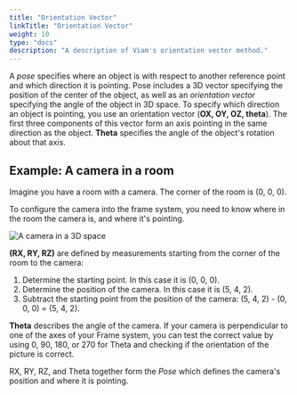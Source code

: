 ```yaml
---
title: "Orientation Vector"
linkTitle: "Orientation Vector"
weight: 10
type: "docs"
description: "A description of Viam's orientation vector method."
---
```


A _pose_ specifies where an object is with respect to another reference point and which direction it is pointing.
Pose includes a 3D vector specifying the position of the center of the object, as well as an *orientation vector* specifying the angle of the object in 3D space.
To specify which direction an object is pointing, you use an orientation vector (**OX, OY, OZ, theta**).
The first three components of this vector form an axis pointing in the same direction as the object.
**Theta** specifies the angle of the object's rotation about that axis.

## Example: A camera in a room

Imagine you have a room with a camera.
The corner of the room is (0, 0, 0).

To configure the camera into the frame system, you need to know where in the room the camera is, and where it's pointing.

![A camera in a 3D space](../img/vector/orientation-vector-camera.png)

**(RX, RY, RZ)** are defined by measurements starting from the corner of the room to the camera:

1. Determine the starting point.
   In this case it is (0, 0, 0).
2. Determine the position of the camera.
   In this case it is (5, 4, 2).
3. Subtract the starting point from the position of the camera: (5, 4, 2) - (0, 0, 0) = (5, 4, 2).

**Theta** describes the angle of the camera.
If your camera is perpendicular to one of the axes of your Frame system, you can test the correct value by using 0, 90, 180, or 270 for Theta and checking if the orientation of the picture is correct.

 RX, RY, RZ, and Theta together form the _Pose_ which defines the camera's position and where it is pointing.
